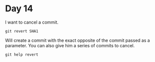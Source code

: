 # Day 14

I want to cancel a commit.

    git revert SHA1

Will create a commit with the exact opposite of the commit passed as a parameter. You can also give him a series of commits to cancel.

    git help revert
